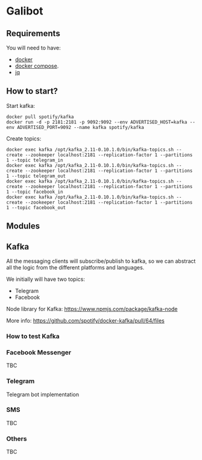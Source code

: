 # Galibot

## Requirements

You will need to have:

 - [docker](https://www.docker.io/gettingstarted/#h_installation)
 - [docker compose](http://docs.docker.com/compose/install/).
 - [jq](https://stedolan.github.io/jq/)

## How to start?

Start kafka:

```
docker pull spotify/kafka
docker run -d -p 2181:2181 -p 9092:9092 --env ADVERTISED_HOST=kafka --env ADVERTISED_PORT=9092 --name kafka spotify/kafka
```

Create topics:

```
docker exec kafka /opt/kafka_2.11-0.10.1.0/bin/kafka-topics.sh --create --zookeeper localhost:2181 --replication-factor 1 --partitions 1 --topic telegram_in
docker exec kafka /opt/kafka_2.11-0.10.1.0/bin/kafka-topics.sh --create --zookeeper localhost:2181 --replication-factor 1 --partitions 1 --topic telegram_out
docker exec kafka /opt/kafka_2.11-0.10.1.0/bin/kafka-topics.sh --create --zookeeper localhost:2181 --replication-factor 1 --partitions 1 --topic facebook_in
docker exec kafka /opt/kafka_2.11-0.10.1.0/bin/kafka-topics.sh --create --zookeeper localhost:2181 --replication-factor 1 --partitions 1 --topic facebook_out
```



## Modules

## Kafka

All the messaging clients will subscribe/publish to kafka, so we can abstract all the logic from the different platforms and languages.

We initially will have two topics:

- Telegram
- Facebook

Node library for Kafka: https://www.npmjs.com/package/kafka-node

More info: https://github.com/spotify/docker-kafka/pull/64/files

### How to test Kafka


### Facebook Messenger

TBC

### Telegram

Telegram bot implementation

### SMS

TBC

### Others

TBC
